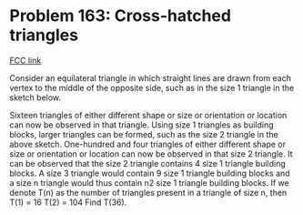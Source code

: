 # Problem 163: Cross-hatched triangles

[FCC link](https://www.freecodecamp.org/learn/coding-interview-prep/project-euler/problem-163-cross-hatched-triangles)

Consider an equilateral triangle in which straight lines are drawn from each
vertex to the middle of the opposite side, such as in the size 1 triangle in the
sketch below.

Sixteen triangles of either different shape or size or orientation or location
can now be observed in that triangle. Using size 1 triangles as building blocks,
larger triangles can be formed, such as the size 2 triangle in the above sketch.
One-hundred and four triangles of either different shape or size or orientation
or location can now be observed in that size 2 triangle. It can be observed that
the size 2 triangle contains 4 size 1 triangle building blocks. A size 3
triangle would contain 9 size 1 triangle building blocks and a size n triangle
would thus contain n2 size 1 triangle building blocks. If we denote T(n) as the
number of triangles present in a triangle of size n, then T(1) = 16 T(2) = 104
Find T(36).
